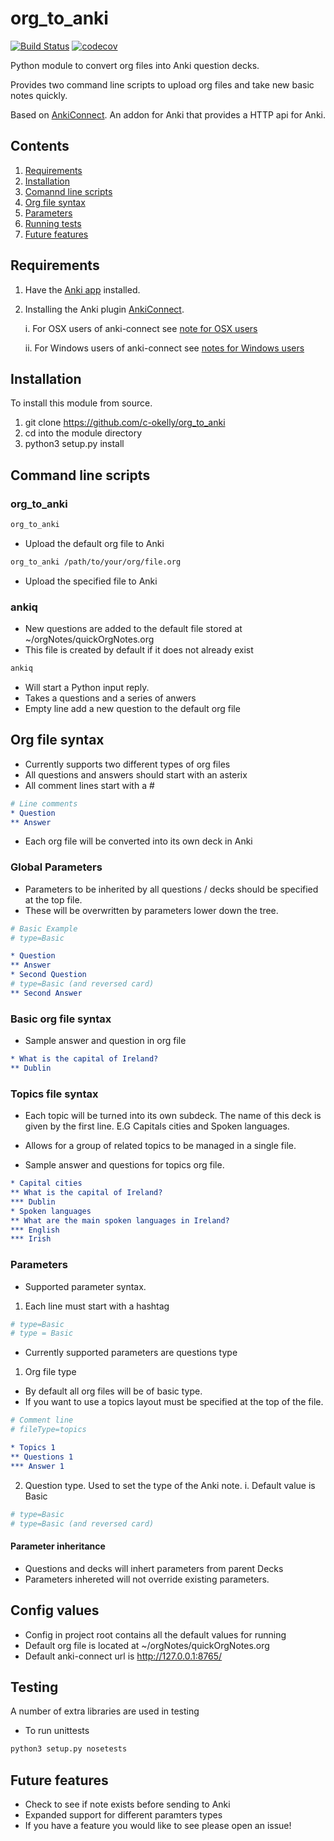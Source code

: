 # org_to_anki

[![Build Status](https://travis-ci.org/c-okelly/org_to_anki.svg?branch=master)](https://travis-ci.org/c-okelly/org_to_anki) [![codecov](https://codecov.io/gh/c-okelly/org_to_anki/branch/master/graph/badge.svg)](https://codecov.io/gh/c-okelly/org_to_anki)

Python module to convert org files into Anki question decks.

Provides two command line scripts to upload org files and take new basic notes quickly.
 
Based on [AnkiConnect](https://ankiweb.net/shared/info/2055492159). An addon for Anki that provides a HTTP api for Anki.

## Contents

1. [Requirements](#requirements)
2. [Installation](#installation)
3. [Comannd line scripts](#command-line-scripts)
4. [Org file syntax](#org-file-syntax)
5. [Parameters](#parameters)
6. [Running tests](#testing)
7. [Future features](#future-features)

## Requirements

1. Have the [Anki app](https://apps.ankiweb.net/) installed.
2. Installing the Anki plugin [AnkiConnect](https://ankiweb.net/shared/info/2055492159).

	i. For OSX users of anki-connect see [note for OSX users](https://foosoft.net/projects/anki-connect/#installation)
	
	ii. For Windows users of anki-connect see [notes for Windows users](https://foosoft.net/projects/anki-connect/#installation) 

## Installation

To install this module from source.

1. git clone https://github.com/c-okelly/org_to_anki
2. cd into the module directory
3. python3 setup.py install

## Command line scripts

### org_to_anki

```bash
org_to_anki
```
* Upload the default org file to Anki

```bash
org_to_anki /path/to/your/org/file.org
```
* Upload the specified file to Anki

### ankiq

* New questions are added to the default file stored at ~/orgNotes/quickOrgNotes.org
* This file is created by default if it does not already exist

```bash
ankiq
```
* Will start a Python input reply.
* Takes a questions and a series of anwers
* Empty line add a new question to the default org file

## Org file syntax

* Currently supports two different types of org files
* All questions and answers should start with an asterix
* All comment lines start with a \#
```org
# Line comments
* Question
** Answer
```

* Each org file will be converted into its own deck in Anki

### Global Parameters 

* Parameters to be inherited by all questions / decks should be specified at the top file.
* These will be overwritten by parameters lower down the tree.

```org
# Basic Example
# type=Basic

* Question
** Answer
* Second Question
# type=Basic (and reversed card)
** Second Answer
```

### Basic org file syntax

* Sample answer and question in org file

 ```org
 * What is the capital of Ireland?
 ** Dublin
 ```
 
### Topics file syntax

* Each topic will be turned into its own subdeck. The name of this deck is given by the first line. E.G Capitals cities and Spoken languages.
* Allows for a group of related topics to be managed in a single file.

* Sample answer and questions for topics org file.

 ```org
 * Capital cities
 ** What is the capital of Ireland?
 *** Dublin
 * Spoken languages
 ** What are the main spoken languages in Ireland?
 *** English
 *** Irish
 ```

### Parameters

* Supported parameter syntax.

1. Each line must start with a hashtag
```org 
# type=Basic
# type = Basic
```

* Currently supported parameters are questions type

1. Org file type
* By default all org files will be of basic type.
* If you want to use a topics layout must be specified at the top of the file.

```org
# Comment line
# fileType=topics

* Topics 1
** Questions 1
*** Answer 1
```

2. Question type. Used to set the type of the Anki note.
    i. Default value is Basic

```org
# type=Basic
# type=Basic (and reversed card)
```

#### Parameter inheritance

* Questions and decks will inhert parameters from parent Decks
* Parameters inhereted will not override existing parameters.

## Config values

* Config in project root contains all the default values for running
* Default org file is located at ~/orgNotes/quickOrgNotes.org
* Default anki-connect url is http://127.0.0.1:8765/

## Testing

A number of extra libraries are used in testing

* To run unittests 
``` bash
python3 setup.py nosetests
```

## Future features

* Check to see if note exists before sending to Anki
* Expanded support for different paramters types
* If you have a feature you would like to see please open an issue!
 

